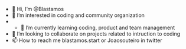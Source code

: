 - 👋 Hi, I’m @Blastamos
- 👀 I’m interested in coding and community organization
- - 🌱 I’m currently learning coding, product and team management
- 💞️ I’m looking to collaborate on projects related to intruction to coding
- 📫 How to reach me blastamos.start or Joaosouteiro in twitter

<!---
Blastamos/Blastamos is a ✨ special ✨ repository because its `README.md` (this file) appears on your GitHub profile.
You can click the Preview link to take a look at your changes.
--->
